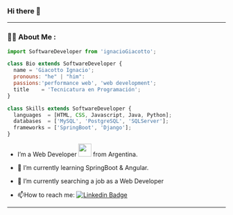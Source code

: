 ### Hi there 👋

---
### :man_technologist: About Me :

```js
import SoftwareDeveloper from 'ignacioGiacotto';

class Bio extends SoftwareDeveloper {
  name = 'Giacotto Ignacio';
  pronouns: "he" | "him":
  passions:'performance web', 'web development';
  title    = 'Tecnicatura en Programación';
}

class Skills extends SoftwareDeveloper {
  languages  = [HTML, CSS, Javascript, Java, Python];
  databases  = ['MySQL', 'PostgreSQL', 'SQLServer'];
  frameworks = ['SpringBoot', 'Django'];
}
```

- I’m a Web Developer <img src="https://media.giphy.com/media/WUlplcMpOCEmTGBtBW/giphy.gif" width="30"> from Argentina.
  
- :telescope: I’m currently learning SpringBoot & Angular.

- 🌱 I’m currently searching a job as a Web Developer

- :mailbox:How to reach me: [![Linkedin Badge](https://img.shields.io/badge/-Nacho-blue?style=flat&logo=Linkedin&logoColor=blue
)](https://www.linkedin.com/in/ignaciogiacotto/)


---

<!--
**ignaciogiacotto/ignaciogiacotto** is a ✨ _special_ ✨ repository because its `README.md` (this file) appears on your GitHub profile.

Here are some ideas to get you started:

- 🔭 I’m currently working on ...
- 🌱 I’m currently learning ...
- 👯 I’m looking to collaborate on ...
- 🤔 I’m looking for help with ...
- 💬 Ask me about ...
- 📫 How to reach me: ...
- 😄 Pronouns: ...
- ⚡ Fun fact: ...
-->
